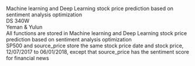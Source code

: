 Machine learning and Deep Learning stock price prediction based on sentiment analysis optimization<br>
DS 340W <br>
Yeman & Yulun <br>
All functions are stored in Machine learning and Deep Learning stock price prediction based on sentiment analysis optimization<br>
SP500 and source_price store the same stock price date and stock price, 12/07/2017 to 06/01/2018, except that source_price has the sentiment score for financial news<br>
